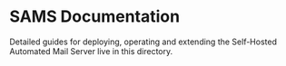 # SAMS Documentation

Detailed guides for deploying, operating and extending the Self-Hosted Automated Mail Server live in this directory.
